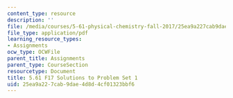```yaml
---
content_type: resource
description: ''
file: /media/courses/5-61-physical-chemistry-fall-2017/25ea9a227cab9dae4d8d4cf01323bbf6_MIT5_61F17_pset1_soln.pdf
file_type: application/pdf
learning_resource_types:
- Assignments
ocw_type: OCWFile
parent_title: Assignments
parent_type: CourseSection
resourcetype: Document
title: 5.61 F17 Solutions to Problem Set 1
uid: 25ea9a22-7cab-9dae-4d8d-4cf01323bbf6
---
```

